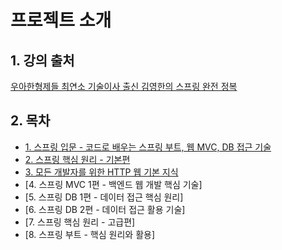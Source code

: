 # 프로젝트 소개

## 1. 강의 출처
[우아한형제들 최연소 기술이사 출신 김영한의 스프링 완전 정복](https://www.inflearn.com/roadmaps/373)

## 2. 목차

- [1. 스프링 입문 - 코드로 배우는 스프링 부트, 웹 MVC, DB 접근 기술](./hello-spring/)
- [2. 스프링 핵심 원리 - 기본편](./core/)
- [3. 모든 개발자를 위한 HTTP 웹 기본 지식](#3-스프링-db-접근-기술)
- [4. 스프링 MVC 1편 - 백엔드 웹 개발 핵심 기술]
- [5. 스프링 DB 1편 - 데이터 접근 핵심 원리]
- [6. 스프링 DB 2편 - 데이터 접근 활용 기술]
- [7. 스프링 핵심 원리 - 고급편]
- [8. 스프링 부트 - 핵심 원리와 활용]
